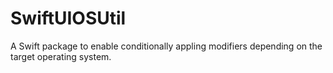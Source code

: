 # SwiftUIOSUtil
A Swift package to enable conditionally appling modifiers depending on the target operating system.
